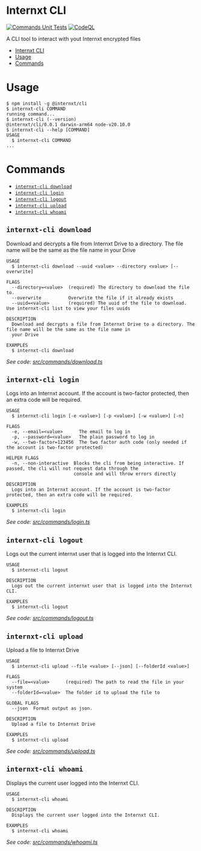 # Internxt CLI

[![Commands Unit Tests](https://github.com/internxt/cli/actions/workflows/commands-unit-tests.yml/badge.svg)](https://github.com/internxt/cli/actions/workflows/commands-unit-tests.yml)
[![CodeQL](https://github.com/internxt/cli/actions/workflows/github-code-scanning/codeql/badge.svg)](https://github.com/internxt/cli/actions/workflows/github-code-scanning/codeql)

A CLI tool to interact with yout Internxt encrypted files

<!-- toc -->
* [Internxt CLI](#internxt-cli)
* [Usage](#usage)
* [Commands](#commands)
<!-- tocstop -->

# Usage

<!-- usage -->
```sh-session
$ npm install -g @internxt/cli
$ internxt-cli COMMAND
running command...
$ internxt-cli (--version)
@internxt/cli/0.0.1 darwin-arm64 node-v20.10.0
$ internxt-cli --help [COMMAND]
USAGE
  $ internxt-cli COMMAND
...
```
<!-- usagestop -->

# Commands

<!-- commands -->
* [`internxt-cli download`](#internxt-cli-download)
* [`internxt-cli login`](#internxt-cli-login)
* [`internxt-cli logout`](#internxt-cli-logout)
* [`internxt-cli upload`](#internxt-cli-upload)
* [`internxt-cli whoami`](#internxt-cli-whoami)

## `internxt-cli download`

Download and decrypts a file from Internxt Drive to a directory. The file name will be the same as the file name in your Drive

```
USAGE
  $ internxt-cli download --uuid <value> --directory <value> [--overwrite]

FLAGS
  --directory=<value>  (required) The directory to download the file to.
  --overwrite          Overwrite the file if it already exists
  --uuid=<value>       (required) The uuid of the file to download. Use internxt-cli list to view your files uuids

DESCRIPTION
  Download and decrypts a file from Internxt Drive to a directory. The file name will be the same as the file name in
  your Drive

EXAMPLES
  $ internxt-cli download
```

_See code: [src/commands/download.ts](https://github.com/internxt/cli/blob/v0.0.1/src/commands/download.ts)_

## `internxt-cli login`

Logs into an Internxt account. If the account is two-factor protected, then an extra code will be required.

```
USAGE
  $ internxt-cli login [-e <value>] [-p <value>] [-w <value>] [-n]

FLAGS
  -e, --email=<value>      The email to log in
  -p, --password=<value>   The plain password to log in
  -w, --two-factor=123456  The two factor auth code (only needed if the account is two-factor protected)

HELPER FLAGS
  -n, --non-interactive  Blocks the cli from being interactive. If passed, the cli will not request data through the
                         console and will throw errors directly

DESCRIPTION
  Logs into an Internxt account. If the account is two-factor protected, then an extra code will be required.

EXAMPLES
  $ internxt-cli login
```

_See code: [src/commands/login.ts](https://github.com/internxt/cli/blob/v0.0.1/src/commands/login.ts)_

## `internxt-cli logout`

Logs out the current internxt user that is logged into the Internxt CLI.

```
USAGE
  $ internxt-cli logout

DESCRIPTION
  Logs out the current internxt user that is logged into the Internxt CLI.

EXAMPLES
  $ internxt-cli logout
```

_See code: [src/commands/logout.ts](https://github.com/internxt/cli/blob/v0.0.1/src/commands/logout.ts)_

## `internxt-cli upload`

Upload a file to Internxt Drive

```
USAGE
  $ internxt-cli upload --file <value> [--json] [--folderId <value>]

FLAGS
  --file=<value>      (required) The path to read the file in your system
  --folderId=<value>  The folder id to upload the file to

GLOBAL FLAGS
  --json  Format output as json.

DESCRIPTION
  Upload a file to Internxt Drive

EXAMPLES
  $ internxt-cli upload
```

_See code: [src/commands/upload.ts](https://github.com/internxt/cli/blob/v0.0.1/src/commands/upload.ts)_

## `internxt-cli whoami`

Displays the current user logged into the Internxt CLI.

```
USAGE
  $ internxt-cli whoami

DESCRIPTION
  Displays the current user logged into the Internxt CLI.

EXAMPLES
  $ internxt-cli whoami
```

_See code: [src/commands/whoami.ts](https://github.com/internxt/cli/blob/v0.0.1/src/commands/whoami.ts)_
<!-- commandsstop -->
